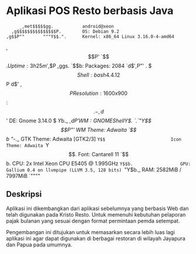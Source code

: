 # Aplikasi POS Resto berbasis Java

         _,met$$$$$gg.           android@xeon
      ,g$$$$$$$$$$$$$$$P.        OS: Debian 9.2
    ,g$$P""       """Y$$.".      Kernel: x86_64 Linux 3.16.0-4-amd64
   ,$$P'              `$$$.      Uptime: 3h 25m
  ',$$P       ,ggs.     `$$b:    Packages: 2084
  `d$$'     ,$P"'   .    $$$     Shell: bash 4.4.12
   $$P      d$'     ,    $$P     Resolution: 1600x900
   $$:      $$.   -    ,d$$'     DE: Gnome 3.14.0
   $$\;      Y$b._   _,d$P'      WM: GNOME Shell
   Y$$.    `.`"Y$$$$P"'          WM Theme: Adwaita
   `$$b      "-.__               GTK Theme: Adwaita [GTK2/3]
    `Y$$                         Icon Theme: Adwaita
     `Y$$.                       Font: Cantarell 11
       `$$b.                     CPU: 2x Intel Xeon CPU E5405 @ 1.995GHz
         `Y$$b.                  GPU: Gallium 0.4 on llvmpipe (LLVM 3.5, 128 bits)
            `"Y$b._              RAM: 2582MiB / 7997MiB
                `""""  


## Deskripsi
Aplikasi ini dikembangkan dari aplikasi sebelumnya yang berbasis Web dan telah digunakan pada Kristo Resto.
Untuk memenuhi kebutuhan pelaporan pajak bulanan yang sesuai dengan format permintaan pemda setempat.

Pengembangan ini ditujukan untuk memasarkan secara lebih luas lagi aplikasi ini agar dapat digunakan di berbagai
restoran di wilayah Jayapura dan Papua pada umumnya.
